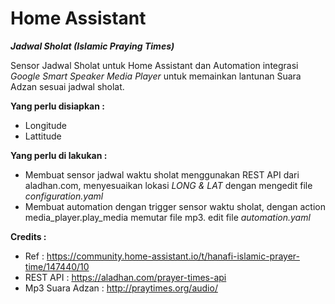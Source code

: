 # Home Assistant
***Jadwal Sholat (Islamic Praying Times)***

Sensor Jadwal Sholat untuk Home Assistant dan Automation integrasi _Google Smart Speaker Media Player_
untuk memainkan lantunan Suara Adzan sesuai jadwal sholat.

**Yang perlu disiapkan :**
- Longitude
- Lattitude

**Yang perlu di lakukan :**
- Membuat sensor jadwal waktu sholat menggunakan REST API dari aladhan.com, menyesuaikan lokasi _LONG & LAT_ dengan mengedit file _configuration.yaml_
- Membuat automation dengan trigger sensor waktu sholat, dengan action media_player.play_media memutar file mp3. edit file _automation.yaml_

**Credits :**
- Ref : https://community.home-assistant.io/t/hanafi-islamic-prayer-time/147440/10
- REST API : https://aladhan.com/prayer-times-api
- Mp3 Suara Adzan : http://praytimes.org/audio/
